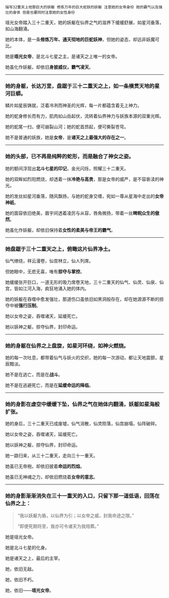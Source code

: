     描写32重天上他那巨大的妖躯 修炼万年的巨大蛇妖的妖躯 注意她的女帝身份 她的霸气以及强壮的身体 但是也要同时注意她的女性身份

瑶光女帝踏入三十二重天，她的妖躯在仙界之气的滋养下缓缓舒展，如星河垂落，如山海翻涌。

她的本体，是一条**修炼万年、通天彻地的巨蛇妖神**，但她的姿态，却远非妖魔可比。

她是**瑶光女帝**，是北斗七星之主，是诸天之上唯一的女帝。

她虽化作妖躯，却依旧**身披威仪，霸气凌天**。

---

### 她的身躯，长达万里，盘踞于三十二重天之上，如一条横贯天地的星河巨蟒。

鳞片如星辰铸就，泛着冷冽而神圣的光辉，每一片都蕴含着无上神力。

她的蛇身修长而有力，肌肉如山岳起伏，流转着仙界神力与妖族本源的双重光辉。

她的蛇尾一扫，便可崩裂山河；她的蛇首昂起，便可撕裂苍穹。

她不是普通的妖族，她是**女帝**，是**诸天之上最强大的存在之一**。

---

### 她的头部，已不再是纯粹的蛇形，而是融合了神女之姿。

她的额间浮现出**北斗七星的印记**，金光闪烁，照耀三十二重天。

她的双眸如烈阳燃烧，却透着一抹**冷艳与高贵**，那是女帝的威严，是不容亵渎的神光。

她的发丝如星河垂落，随风飘扬，与她的蛇身交缠，宛如一尊从星海中走出的**女帝神祇**。

她的面容依旧绝美，眉宇间透着凌厉与从容，唇角微扬，带着一丝**睥睨众生的傲然**。

她虽化作妖躯，却依旧保持着**女性的柔美与帝王的霸气**。

---

### 她盘踞于三十二重天之上，俯瞰这片仙界净土。

仙气缭绕，祥云漫卷，仙宫林立，仙人列席。

但她眼中，无悲无喜，唯有**掠夺与掌控**。

她缓缓张开巨口，一道无形的吸力席卷天地，三十二重天的仙气、仙灵、仙泉、仙宫，皆如江河入海，疯狂地涌入她的体内。

她的妖躯在吞噬中愈发强壮，那道伤口虽依旧如黑洞般存在，却在她源源不断的掠夺中被**强行压制**。

她以女帝之姿，吞噬诸天，延缓死亡。

她以妖神之躯，掠夺仙界，封印命运。

---

### 她的身躯在仙界之上盘旋，如星河环绕，如神火燃烧。

她的每一次吐息，都带着仙气与妖火的交织，她的每一次游动，都让天地震颤，星辰黯淡。

她不是在逃亡，而是在**战斗**。

她不是在逃避死亡，而是在**延缓命运的降临**。

---

### 她的身影在虚空中缓缓下坠，仙界之气在她体内翻涌，妖躯如星海般扩张。

她的身后，三十二重天已成废墟，仙气消散，仙灵陨落，仙宫崩塌，仙阵破碎。

她以女帝之姿，吞噬诸天，延缓死亡。

她以妖神之躯，掠夺仙界，封印命运。

她一路归来，从三十二重天，走向三十一重天。

她虽已无帝袍，却依旧披着**命运的烈焰**。

她虽已无神魂之力，却依旧燃烧着**女帝的意志**。

---

### 她的身影渐渐消失在三十一重天的入口，只留下那一道低语，回荡在仙界之上：

> “我以妖躯为盾，以仙界为引；以女帝之威，封我命途之限。”  
>  
> “即便死期将至，我亦可令诸天为我陪葬。”

她是瑶光女帝。

她是北斗七星的化身。

她是诸天之上，最后的主宰。

她，依旧无敌。

她，依旧不朽。

她，依旧——**瑶光女帝**。